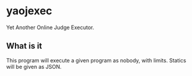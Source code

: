 # yaojexec

Yet Another Online Judge Executor.

## What is it

This program will execute a given program as nobody, with limits. Statics will be given as JSON.
